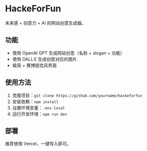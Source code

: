 # HackeForFun

未来感 + 创意力 + AI 的网站创意生成器。

## 功能
- 使用 OpenAI GPT 生成网站创意（名称 + slogan + 功能）
- 使用 DALL·E 生成创意对应的图片
- 极简 + 赛博朋克风界面

## 使用方法
1. 克隆项目：`git clone https://github.com/yourname/hackeforfun`
2. 安装依赖：`npm install`
3. 设置环境变量：`.env.local`
4. 运行开发环境：`npm run dev`

## 部署
推荐使用 Vercel，一键导入即可。
